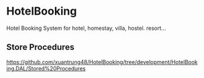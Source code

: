 # HotelBooking
Hotel Booking System for hotel, homestay, villa, hostel. resort...
## Store Procedures
https://github.com/xuantrung48/HotelBooking/tree/development/HotelBooking.DAL/Stored%20Procedures
